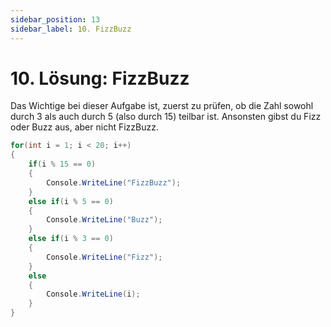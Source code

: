 ```yaml
---
sidebar_position: 13
sidebar_label: 10. FizzBuzz
---
```


# 10. Lösung: FizzBuzz

Das Wichtige bei dieser Aufgabe ist, zuerst zu prüfen, ob die Zahl sowohl durch 3 als auch durch 5 (also durch 15) teilbar ist. Ansonsten gibst du Fizz oder Buzz aus, aber nicht FizzBuzz.

```cs
for(int i = 1; i < 20; i++)
{
	if(i % 15 == 0)	
	{
		Console.WriteLine("FizzBuzz");
	}
	else if(i % 5 == 0)
	{
		Console.WriteLine("Buzz");
	}
	else if(i % 3 == 0)
	{
		Console.WriteLine("Fizz");
	}
	else
	{
		Console.WriteLine(i);
	}
}
```
